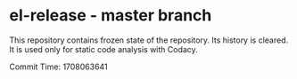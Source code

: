 # el-release - master branch

This repository contains frozen state of the repository.
Its history is cleared. It is used only for static code
analysis with Codacy.

Commit Time: 1708063641